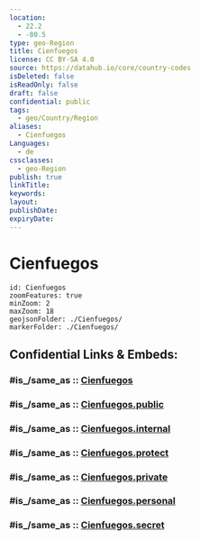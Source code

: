 ```yaml
---
location:
  - 22.2
  - -80.5
type: geo-Region
title: Cienfuegos
license: CC BY-SA 4.0
source: https://datahub.io/core/country-codes
isDeleted: false
isReadOnly: false
draft: false
confidential: public
tags:
  - geo/Country/Region
aliases:
  - Cienfuegos
Languages:
  - de
cssclasses:
  - geo-Region
publish: true
linkTitle:
keywords:
layout:
publishDate:
expiryDate:
---
```


# Cienfuegos

```leaflet
id: Cienfuegos
zoomFeatures: true 
minZoom: 2 
maxZoom: 18
geojsonFolder: ./Cienfuegos/
markerFolder: ./Cienfuegos/
```


## Confidential Links & Embeds: 

### #is_/same_as :: [Cienfuegos](/_Standards/Earth/Continent/America~Caribbean/Cuba/provinces~Cuba/Cienfuegos.md) 

### #is_/same_as :: [Cienfuegos.public](/_public/Earth/Continent/America~Caribbean/Cuba/provinces~Cuba/Cienfuegos.public.md) 

### #is_/same_as :: [Cienfuegos.internal](/_internal/Earth/Continent/America~Caribbean/Cuba/provinces~Cuba/Cienfuegos.internal.md) 

### #is_/same_as :: [Cienfuegos.protect](/_protect/Earth/Continent/America~Caribbean/Cuba/provinces~Cuba/Cienfuegos.protect.md) 

### #is_/same_as :: [Cienfuegos.private](/_private/Earth/Continent/America~Caribbean/Cuba/provinces~Cuba/Cienfuegos.private.md) 

### #is_/same_as :: [Cienfuegos.personal](/_personal/Earth/Continent/America~Caribbean/Cuba/provinces~Cuba/Cienfuegos.personal.md) 

### #is_/same_as :: [Cienfuegos.secret](/_secret/Earth/Continent/America~Caribbean/Cuba/provinces~Cuba/Cienfuegos.secret.md)

